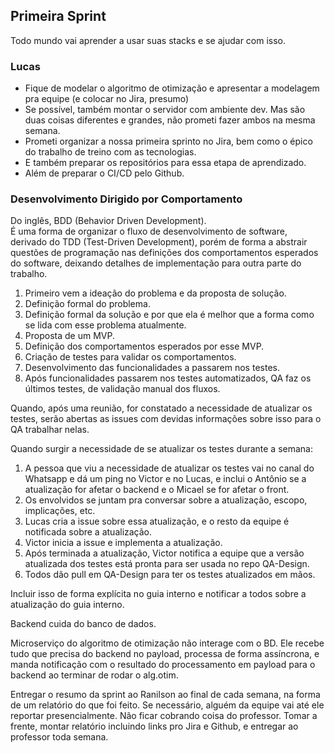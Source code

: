 ## Primeira Sprint
Todo mundo vai aprender a usar suas stacks e se ajudar com isso.

### Lucas
+ Fique de modelar o algoritmo de otimização e apresentar a modelagem pra equipe (e colocar no Jira, presumo)
+ Se possível, também montar o servidor com ambiente dev. Mas são duas coisas diferentes e grandes, não prometi fazer ambos na mesma semana.
+ Prometi organizar a nossa primeira sprinto no Jira, bem como o épico do trabalho de treino com as tecnologias.
+ E também preparar os repositórios para essa etapa de aprendizado.
+ Além de preparar o CI/CD pelo Github.

### Desenvolvimento Dirigido por Comportamento

Do inglês, BDD (Behavior Driven Development).  
É uma forma de organizar o fluxo de desenvolvimento de software, derivado do TDD (Test-Driven Development), porém de forma a abstrair questões de programação nas definições dos comportamentos esperados do software, deixando detalhes de implementação para outra parte do trabalho.

1. Primeiro vem a ideação do problema e da proposta de solução.
2. Definição formal do problema.
3. Definição formal da solução e por que ela é melhor que a forma como se lida com esse problema atualmente.
4. Proposta de um MVP.
5. Definição dos comportamentos esperados por esse MVP.
6. Criação de testes para validar os comportamentos.
7. Desenvolvimento das funcionalidades a passarem nos testes.
8. Após funcionalidades passarem nos testes automatizados, QA faz os últimos testes, de validação manual dos fluxos.

Quando, após uma reunião, for constatado a necessidade de atualizar os testes, serão abertas as issues com devidas informações sobre isso para o QA trabalhar nelas.

Quando surgir a necessidade de se atualizar os testes durante a semana:

1. A pessoa que viu a necessidade de atualizar os testes vai no canal do Whatsapp e dá um ping no Victor e no Lucas, e inclui o Antônio se a atualização for afetar o backend e o Micael se for afetar o front.
2. Os envolvidos se juntam pra conversar sobre a atualização, escopo, implicações, etc.
3. Lucas cria a issue sobre essa atualização, e o resto da equipe é notificada sobre a atualização.
4. Victor inicia a issue e implementa a atualização.
5. Após terminada a atualização, Victor notifica a equipe que a versão atualizada dos testes está pronta para ser usada no repo QA-Design.
6. Todos dão pull em QA-Design para ter os testes atualizados em mãos.

Incluir isso de forma explícita no guia interno e notificar a todos sobre a atualização do guia interno.

Backend cuida do banco de dados.

Microserviço do algoritmo de otimização não interage com o BD. Ele recebe tudo que precisa do backend no payload, processa de forma assíncrona, e manda notificação com o resultado do processamento em payload para o backend ao terminar de rodar o alg.otim.

Entregar o resumo da sprint ao Ranilson ao final de cada semana, na forma de um relatório do que foi feito. Se necessário, alguém da equipe vai até ele reportar presencialmente. Não ficar cobrando coisa do professor. Tomar a frente, montar relatório incluindo links pro Jira e Github, e entregar ao professor toda semana.